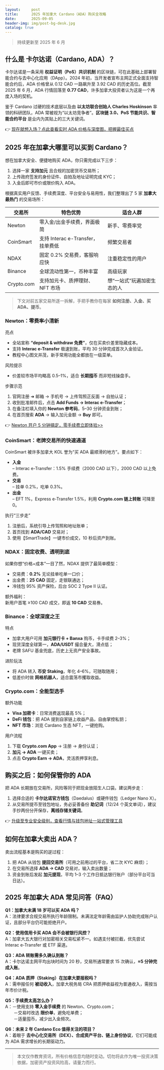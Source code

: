 ```yaml
---
layout:     post
title:      2025 年加拿大 Cardano（ADA）购买全攻略
date:       2025-09-05
header-img: img/post-bg-desk.jpg
catalog: true
---
```


> 持续更新至 2025 年 6 月

## 什么是 卡尔达诺（Cardano, ADA）？

卡尔达诺是一条采用 **权益证明（PoS）共识机制** 的区块链，可在此基础上部署智能合约与去中心化应用（DApp）。2024 年初，当开发者宣布主网正式全面支持智能合约后，ADA 价格曾从 0.12 CAD 一路飙升至 3.92 CAD 的历史高位。截至 2025 年 6 月，ADA 行情回落至 **0.77 CAD**，许多加拿大投资者认为这是一个再度入场的契机。

鉴于 Cardano 过硬的技术底层以及由 **以太坊联合创始人 Charles Hoskinson** 率领的科研团队，ADA 常被视为“以太坊竞争者”。**区块链 3.0、PoS 节能共识、智能合约平台** 是业内为其贴上的三大关键词。

👉 [现在就想入场？点此查看实时 ADA 价格与深度图，把握最佳买点](https://okxdog.com/)

## 2025 年在加拿大哪里可以买到 Cardano？

想在加拿大安全、便捷地购买 ADA，你只需完成以下三步：

1. 选择一家 **支持加元** 且合规的加密货币交易所；
2. 上传政府签发的身份证件、自拍及地址证明完成 KYC；
3. 入金后即可市价或限价购入 ADA。

根据真实用户反馈、手续费深度、平台安全与易用性，我们整理出了 5 家 **加拿大最热门** 的交易场所：

| 交易所 | 特色优势 | 适合人群 |
|-------|----------|----------|
| Newton | 零入金/出金手续费，界面极简 | 新手、零费率党 |
| CoinSmart | 支持 Interac e-Transfer，挂单费低 | 频繁交易者 |
| NDAX | 固定 0.2% 交易费，客服响应快 | 注重稳定性的用户 |
| Binance | 全球流动性第一，币种丰富 | 高级玩家 |
| Crypto.com | 支持加元卡、质押理财、NFT 市场 | 想“一站式”玩遍加密生态的人 |

> 下文对前五家交易所逐一拆解，手把手教你在每家 **如何注册、入金、买 ADA、提币**。

### Newton：零费率小清新

亮点  
- 全站宣称 **“deposit & withdraw 免费”**，仅在买卖价差里隐藏成本。  
- 支持 **Interac e-Transfer** 极速到账，平均 30 分钟完成首次入金验证。  
- 教程中心图文并茂，新手常用功能全都放在一级菜单。

风险提示  
- 价差较市场平均略高 0.5–1%，适合 **长期囤币** 而非短线操盘手。

步骤示范  
1. 官网注册 ➜ 邮箱 → 手机号 → 上传驾照正反面 → 自拍认证；  
2. 收到批准邮件后，点击 **Add Funds → Interac e-Transfer**；  
3. 在备注栏填入你的 **Newton 参考码**，5–30 分钟资金到账；  
4. 在首页搜索 **ADA** → 输入加元金额 → **Buy** 即可。

👉 [Newton 开户 5 分钟搞定，零手续费立即体验>>](https://okxdog.com/)

### CoinSmart：老牌交易所的快速通道

CoinSmart 被许多加拿大 KOL 誉为“买 ADA 最顺滑的地方”。要点如下：

- **入金**  
  – Interac e-Transfer：1.5% 手续费（2000 CAD 以下），2000 CAD 以上免费。  
- **交易**  
  – 挂单 0.2%，吃单 0.3%。  
- **出金**  
  – EFT 1%，Express e-Transfer 1.5%，利用 **Crypto.com 链上转账** 可降至 0。

执行“三步走”  
1. 注册后，系统引导上传驾照和地址账单；  
2. 首页找到 **ADA/CAD** 交易对；  
3. 使用【SmartTrade】一键市价成交，10 秒后资产到账。

### NDAX：固定收费、透明到底

如果你想“价格+成本”一目了然，NDAX 提供了最简单模型：

- 交易费：**0.2%** 无论挂单吃单一口价；  
- 出金费：**25 CAD** 固定，走银联通达；  
- 冷钱包 95% 资产保险，后台 SOC 2 Type II 认证。

额外福利：  
新用户首笔 ≥100 CAD 成交，即返 **10 CAD** 交易券。

### Binance：全球深度之王

特点  
- 加拿大用户可用 **加元银行卡 + Banxa** 购币，卡手续费 2–3%；  
- 现货深度全球第一，**ADA/USDT** 撮合量大，滑点低；  
- 老牌 SAFU 基金兜底，历史上无资产安全事故。

进阶玩法  
- 将 ADA 转入 **币安 Staking**，年化 4–6%，可随取随用；  
- 低差价时做 **网格机器人**，适合震荡市攫取收益。

### Crypto.com：全能型选手

额外功能  
- **Visa 加密卡**：日常消费返现最高 5%；  
- **DeFi 钱包**：把 ADA 提到自家链上收益产品，自由掌控私钥；  
- **NFT 市场**：浏览 Cardano 生态 NFT，一键抢购。

用户流程  
1. 下载 **Crypto.com App** → 注册 → 身份认证；  
2. **加元 → ADA** 一键买卖；  
3. 点击 **Crypto Earn → ADA**，灵活质押享利息。

## 购买之后：如何保管你的 ADA

把 ADA 长期放在交易所，风险等同于把现金放陌生人口袋。建议两步走：

1. 选择合适的 **卡尔达诺官方钱包**（Daedalus）或硬件钱包（Ledger Nano X）。  
2. 从交易所提币至钱包地址，务必妥善备份 **助记词**（12/24 个英文单词），建议手抄两份分开保存，**离线存储关键词**。

👉 [升级至专业安全级别，查看行情与钱包地址一站式管理工具](https://okxdog.com/)

## 如何在加拿大卖出 ADA？

卖出流程基本是购买的逆过程：

1. 把 ADA 从钱包 **提回交易所**（可用之前用过的平台，省二次 KYC 麻烦）；  
2. 在交易所选择 **ADA → CAD** 交易对，输入卖出数量；  
3. 资金到账后发起 **加元提现**，平均 1–3 个工作日抵达银行账户（部分平台可当日达）。

## 2025 年加拿大 ADA 常见问答（FAQ）

**Q1：加拿大未满 18 岁可以买 ADA 吗？**  
A：法律要求合规交易所执行年龄限制。未满法定年龄需由监护人协助完成账户认证，且部分平台仍可能拒绝开户。

**Q2：使用信用卡买 ADA 会不会被银行风控？**  
A：加拿大五大银行对加密相关交易松紧不一。如遇支付被拦截，优先尝试 Interac e-Transfer 或 ETF 渠道。

**Q3：ADA 转账需多久确认到账？**  
A：卡尔达诺主网平均出块时间为 20 秒，交易所通常要求 15 次确认，**≈5 分钟完成入账**。

**Q4：ADA 质押（Staking）在加拿大要报税吗？**  
A：需申报任何 **被动收入**，加拿大税务局 CRA 把质押收益视为普通收入，需按当年市价计税。

**Q5：手续费太高怎么办？**  
A：－使用支持 **零入金手续费** 的 Newton、Crypto.com；  
  －交易时改选 **限价单**，避免吃单费；  
  －适量囤币，减少出入金频次。

**Q6：未来 2 年 Cardano Eco 值得关注的项目？**  
A：着眼于 **去中心化交易所（DEX）、合成资产平台、链上身份协议**，它们可能成为 ADA 需求增长的长期驱动力。

---

> 本文仅作教育资讯，所有价格信息均随时变动。切勿将此作为唯一投资决策依据，加密资产投资风险高，请量力而行。